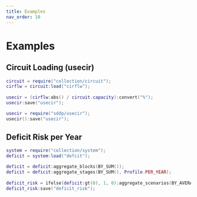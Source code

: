 ```yaml
---
title: Examples
nav_order: 10
---
```


# Examples

## Circuit Loading (usecir)

``` lua
circuit = require("collection/circuit");
cirflw = circuit:load("cirflw");
    
usecir = (cirflw:abs() / circuit.capacity):convert("%");
usecir:save("usecir");
```

``` lua
usecir = require("sddp/usecir");
usecir():save("usecir");
```

## Deficit Risk per Year

``` lua
system = require("collection/system");
deficit = system:load("defcit");

deficit = deficit:aggregate_blocks(BY_SUM());
deficit = deficit:aggregate_stages(BY_SUM(), Profile.PER_YEAR);
    
deficit_risk = ifelse(deficit:gt(0), 1, 0):aggregate_scenarios(BY_AVERAGE()):convert("%");
deficit_risk:save("deficit_risk");
```

